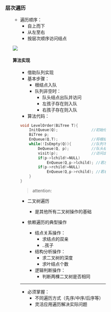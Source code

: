 <div style="float: left; width: 64%; padding: 1%;">
    
### 层次遍历  

<ul>




- 遍历顺序：
  - 自上而下
  - 从左至右
  - 按层次顺序访问结点

![](https://cdn-mineru.openxlab.org.cn/model-mineru/prod/fcc01cff756f99920e69dd2b2480873979105c906664f3b0bf11376b861896dd.jpg)  



#### 算法实现

<ul>

- 借助队列实现
- 基本步骤：
  - 根结点入队
  - 队列非空时：
    - 队头结点出队并访问
    - 左孩子存在则入队
    - 右孩子存在则入队
- 算法代码：
  
```c
void LevelOrder(BiTree T){
    InitQueue(Q);               //初始化辅助队列
    BiTree p;
    EnQueue(Q,T);               //将根结点入队
    while(!IsEmpty(Q)){         //队列不空则循环
        DeQueue(Q, p);          //队头结点出队
        visit(p);               //访问出队结点
        if(p->lchild!=NULL)
            EnQueue(Q,p->lchild); //若左孩子不空，则左孩子入队
        if(p->rchild!=NULL)
            EnQueue(Q,p->rchild); //若右孩子不空，则右孩子入队
    }
}
```
  

> attention: 

- 二叉树遍历 
  - 是其他所有二叉树操作的基础  

- 依赖遍历的典型操作  
  - 结点关系操作：  
    - 求结点的双亲  
    - ..孩子  
  - 结构分析操作：  
    - 求二叉树的深度  
    - 求叶结点个数  
  - 逻辑判断操作：  
    - 判断两棵二叉树是否相同  
---

- 必须掌握：  
  - 不同遍历方式（先序/中序/后序等）  
  - 灵活应用遍历解决实际问题

</ul>
</ul>    

</div>
<div style="float: right; width: 26%; padding: 1%;">

</div>
<div style="clear: both;"></div>
